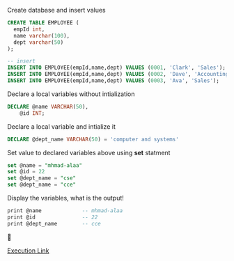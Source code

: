 Create database and insert values
```sql server
CREATE TABLE EMPLOYEE (
  empId int,
  name varchar(100),
  dept varchar(50)
);

-- insert
INSERT INTO EMPLOYEE(empId,name,dept) VALUES (0001, 'Clark', 'Sales');
INSERT INTO EMPLOYEE(empId,name,dept) VALUES (0002, 'Dave', 'Accounting');
INSERT INTO EMPLOYEE(empId,name,dept) VALUES (0003, 'Ava', 'Sales');
```

Declare a local variables without intialization
``` sql server
DECLARE @name VARCHAR(50), 
    @id INT;
```

Declare a local variable and intialize it
``` sql server
DECLARE @dept_name VARCHAR(50) = 'computer and systems'
```

Set value to declared variables above using **set** statment
``` sql server
set @name = "mhmad-alaa"
set @id = 22
set @dept_name = "cse"
set @dept_name = "cce"
```

Display the variables, what is the output!
``` sql server
print @name             -- mhmad-alaa
print @id               -- 22
print @dept_name        -- cce
```

:bell:






[Execution Link](https://onecompiler.com/sqlserver/3z83jg7cn)